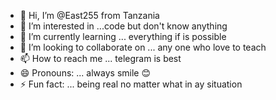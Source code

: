 - 👋 Hi, I’m @East255 from Tanzania 
- 👀 I’m interested in ...code but don't know anything 
- 🌱 I’m currently learning ... everything if is possible 
- 💞️ I’m looking to collaborate on ... any one who love to teach 
- 📫 How to reach me ... telegram is best
- 😄 Pronouns: ... always smile 😊 
- ⚡ Fun fact: ... being real no matter what in ay situation 

<!---
East255/East255 is a ✨ special ✨ repository because its `README.md` (this file) appears on your GitHub profile.
You can click the Preview link to take a look at your changes.
--->
